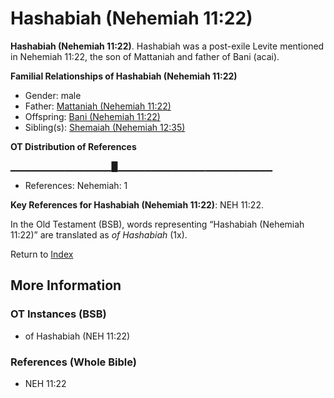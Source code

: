 # Hashabiah (Nehemiah 11:22)
**Hashabiah (Nehemiah 11:22)**. 
Hashabiah was a post-exile Levite mentioned in Nehemiah 11:22, the son of Mattaniah and father of Bani (acai). 




**Familial Relationships of Hashabiah (Nehemiah 11:22)**


* Gender: male
* Father: [Mattaniah (Nehemiah 11:22)](Mattaniah.9.md)
* Offspring: [Bani (Nehemiah 11:22)](Bani.10.md)
* Sibling(s): [Shemaiah (Nehemiah 12:35)](Shemaiah.21.md)


**OT Distribution of References**

▁▁▁▁▁▁▁▁▁▁▁▁▁▁▁█▁▁▁▁▁▁▁▁▁▁▁▁▁▁▁▁▁▁▁▁▁▁▁
* References: Nehemiah: 1



**Key References for Hashabiah (Nehemiah 11:22)**: 
NEH 11:22. 


In the Old Testament (BSB), words representing “Hashabiah (Nehemiah 11:22)” are translated as 
*of Hashabiah* (1x). 




Return to [Index](00-Index.md)

## More Information

### OT Instances (BSB)

* of Hashabiah (NEH 11:22)



### References (Whole Bible)

* NEH 11:22



